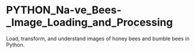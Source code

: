 # PYTHON_Na-ve_Bees-_Image_Loading_and_Processing
Load, transform, and understand images of honey bees and bumble bees in Python.
